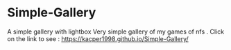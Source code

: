 # Simple-Gallery
A simple gallery with lightbox
Very simple gallery of my games of nfs . Click on the link to see : https://kacper1998.github.io/Simple-Gallery/
